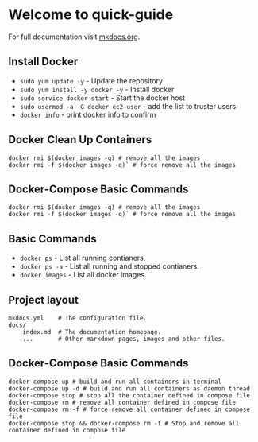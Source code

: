 # Welcome to quick-guide

For full documentation visit [mkdocs.org](http://mkdocs.org).

## Install Docker

* `sudo yum update -y` - Update the repository
* `sudo yum install -y docker -y` - Install docker
* `sudo service docker start` - Start the docker host
* `sudo usermod -a -G docker ec2-user` - add the list to truster users
* `docker info` - print docker info to confirm

## Docker Clean Up Containers

    docker rmi $(docker images -q) # remove all the images
    docker rmi -f $(docker images -q)` # force remove all the images

## Docker-Compose Basic Commands

    docker rmi $(docker images -q) # remove all the images
    docker rmi -f $(docker images -q)` # force remove all the images


## Basic Commands

* `docker ps` - List all running contianers.
* `docker ps -a` - List all running and stopped contianers.
* `docker images` - List all docker images.


## Project layout

    mkdocs.yml    # The configuration file.
    docs/
        index.md  # The documentation homepage.
        ...       # Other markdown pages, images and other files.


## Docker-Compose Basic Commands

    docker-compose up # build and run all containers in terminal
    docker-compose up -d # build and run all containers as daemon thread
    docker-compose stop # stop all the container defined in compose file
    docker-compose rm # remove all container defined in compose file
    docker-compose rm -f # force remove all container defined in compose file
    docker-compose stop && docker-compose rm -f # Stop and remove all container defined in compose file